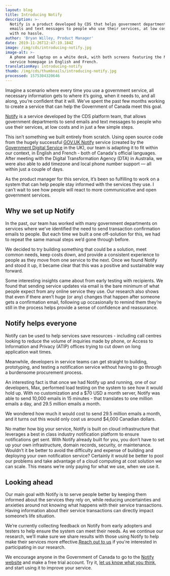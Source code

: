 ```yaml
---
layout: blog
title: Introducing Notify
description: >-
  Notify is a product developed by CDS that helps government departments send
  emails and text messages to people who use their services, at low cost and
  with no hassle. 
author: 'Bryan Willey, Product Manager'
date: 2019-11-26T12:47:19.184Z
image: /img/cds/introducing-notify.jpg
image-alt: >-
  A phone and laptop on a white desk, with both screens featuring the Notify
  service homepage in English and French. 
translationKey: introducing-notify
thumb: /img/cds/thumbnails/introducing-notify.jpg
processed: 1575304320646
---
```

Imagine a scenario where every time you use a government service, all necessary information gets to where it’s going, when it needs to, and all along, you’re confident that it will. We’ve spent the past few months working to create a service that can help the Government of Canada meet this goal. 

[Notify](https://notification.alpha.canada.ca/) is a service developed by the CDS platform team, that allows government departments to send emails and text messages to people who use their services, at low costs and in just a few simple steps.  

This isn’t something we built entirely from scratch. Using open source code from the hugely successful [GOV.UK Notify](https://www.notifications.service.gov.uk/) service (created by the [Government Digital Service](https://gds.blog.gov.uk) in the UK), our team is adapting it to fit within our context, in English and French - both of Canada's official languages. After meeting with the Digital Transformation Agency (DTA) in Australia, we were also able to add timezone  and local phone number support — all within just a couple of days.

As the product manager for this service, it’s been so fulfilling to work on a system that can help people stay informed with the services they use. I can’t wait to see how people will react to more communicative and open government services. 

## Why we set up Notify

In the past, our team has worked with many government departments on services where we’ve identified the need to send transaction confirmation emails to people. But each time we built a one off-solution for this, we had to repeat the same manual steps we’d gone through before.  

We decided to try building something that could be a solution, meet common needs, keep costs down, and provide a consistent experience to people as they move from one service to the next. Once we found Notify and stood it up, it became clear that this was a positive and sustainable way forward.  

Some interesting insights came about from early testing with recipients. We found that sending service updates via email is the bare minimum of what people expect from any online service they use. Our research also shows that even if there aren’t huge (or any) changes that happen after someone gets a confirmation email, following up occasionally to remind them they’re still in the process helps provide a sense of confidence and reassurance. 

## Notify helps everyone

Notify can be used to help services save resources - including call centres looking to reduce the volume of inquiries made by phone, or Access to Information and Privacy (ATIP) offices trying to cut down on long application wait times. 

Meanwhile, developers in service teams can get straight to building, prototyping, and testing a notification service without having to go through a burdensome procurement process.

An interesting fact is that once we had Notify up and running, one of our developers, Max, performed load testing on the system to see how it would hold up. With no customization and a $70 USD a month server, Notify was able to send 10,000 emails in 15 minutes - that translates to one million emails a day, and 29.5 million emails a month. 

We wondered how much it would cost to send 29.5 million emails a month, and it turns out this would only cost us around $4,000 Canadian dollars.

No matter how big your service, Notify is built on cloud infrastructure that leverages a best in class industry notification platform to ensure notifications get sent. With Notify already built for you, you don’t have to set up your own infrastructure, domain records, security, or maintenance. Wouldn’t it be better to avoid the difficulty and expense of building and deploying your own notification service? Certainly it would be better to pool our problems and take advantage of a cloud computing at cost solution we can scale. This means we’re only paying for what we use, when we use it.

## Looking ahead

Our main goal with Notify is to serve people better by keeping them informed about the services they rely on, while reducing uncertainties and anxieties around not knowing what happens with their service transactions. Having information about their service transactions can directly impact someone’s life situation.

We’re currently collecting feedback on Notify from early adopters and testers to help ensure the system can meet their needs. As we continue our research, we’ll make sure we share results with those using Notify to help make their services more effective.[Reach out to us](mailto:antoine.garcia-suarez@tbs-sct.gc.ca) if you're interested in participating in our research.

We encourage anyone in the Government of Canada to go to the [Notify website](https://notification.alpha.canada.ca/) and make a free trial account. Try it, [let us know what you think](mailto:cds-snc@tbs-sct.gc.ca), and start using it to improve your service.

